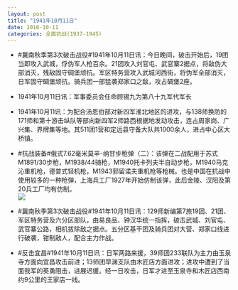 ```yaml
---
layout: post
title: "1941年10月11日"
date: 2016-10-11
categories: 全面抗战(1937-1945)
---
```


<meta name="referrer" content="no-referrer" />

- #冀南秋季第3次破击战役#1941年10月11日讯：今日晚间，破击开始后，19团当即攻入武城，俘伪军人枪百余。21团攻入刘官屯、武官寨2据点，将敌伪大部消灭，残敌固守碉堡顽抗。军区特务营攻入武城河西街，将伪军全部消灭，日军固守碉堡顽抗。骑兵团一部猛袭郑家口之敌，攻占碉堡2座。 

- 1941年10月11日讯：军事委员会任命顾锡九为第八十九军代军长 

- 1941年10月11讯：为配合汤恩伯部对新四军淮北地区的进攻，与138师换防的171师和第十游击纵队等部向新四军2师路西根据地发动攻击，连占周家岗、广兴集、界牌集等地。其511团1营和定远县守备大队共1000余人，进占中心区大桥镇。 

- #抗战装备#俄式7.62毫米莫辛-纳甘步枪弹（二）：该弹在二战配用于苏式M1891/30步枪，M1938/44骑枪，M1940托卡列夫半自动步枪，M1940马克沁重机枪，德普式轻机枪，M1943郭留诺夫重机枪等枪械。也是中国在抗战中使用较多的一种枪弹，上海兵工厂1927年开始仿制该弹，此后金陵、汉阳及第20兵工厂均有仿制。 <br/><img src="https://ww1.sinaimg.cn/large/aca367d8jw1f8o3mau98qj208f0w6whi.jpg" />

- #冀南秋季第3次破击战役#1941年10月11日讯：129师新编第7旅19团、21团、军区特务营及六分区部队，由易良品、钟汉华统一指挥，破击武城、刘官屯、武官寨公路，相机拔除敌之据点。五分区基干团及骑兵团对大营、郑家口线进行破袭，钳制敌人，配合主力作战。 

- #反击宜昌#1941年10月11日讯：日军两路来援，39师团233联队为主力由玉泉寺方面向宜昌攻击前进；13师团早渊支队由木匠店方面进攻；进攻中遭到了当面我军的英勇阻击，进展迟缓。经一日攻击，日军才进至玉泉寺和木匠店西南约9公里的王家店一线。 


